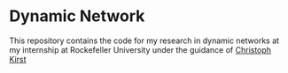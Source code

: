

# Dynamic Network

This repository contains the code for my research in dynamic networks at my internship at Rockefeller University under the guidance of [Christoph Kirst](http://www.rockefeller.edu/research/faculty/independentfellows/ChristophKirst/#content)
